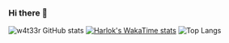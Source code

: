 ### Hi there 👋

![w4t33r GitHub stats](https://github-readme-stats.vercel.app/api?username=w4t33r&hide=issues&show_icons=true&theme=dracula)
[![Harlok's WakaTime stats](https://github-readme-stats.vercel.app/api/wakatime?username=ffflabs)](https://github.com/w4t33r/github-readme-stats)
![Top Langs](https://github-readme-stats.vercel.app/api/top-langs/?username=w4t33r&layout=compact)

<!--
**w4t33r/w4t33r** is a ✨ _special_ ✨ repository because its `README.md` (this file) appears on your GitHub profile.

Here are some ideas to get you started:

- 🔭 I’m currently working on ...
- 🌱 I’m currently learning ...
- 👯 I’m looking to collaborate on ...
- 🤔 I’m looking for help with ...
- 💬 Ask me about ...
- 📫 How to reach me: ...
- 😄 Pronouns: ...
- ⚡ Fun fact: ...
-->
